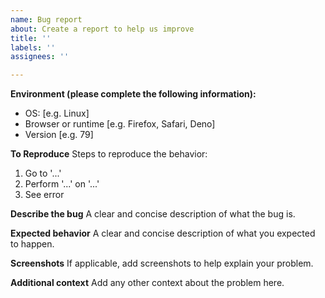 ```yaml
---
name: Bug report
about: Create a report to help us improve
title: ''
labels: ''
assignees: ''

---
```


**Environment (please complete the following information):**
 - OS: [e.g. Linux]
 - Browser or runtime [e.g. Firefox, Safari, Deno]
 - Version [e.g. 79]

**To Reproduce**
Steps to reproduce the behavior:
1. Go to '...'
2. Perform '...' on '...'
3. See error

**Describe the bug**
A clear and concise description of what the bug is.

**Expected behavior**
A clear and concise description of what you expected to happen.

**Screenshots**
If applicable, add screenshots to help explain your problem.

**Additional context**
Add any other context about the problem here.

